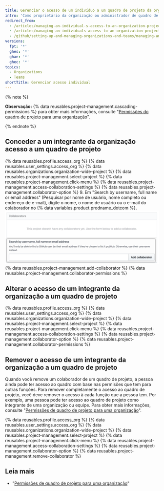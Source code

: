 ```yaml
---
title: Gerenciar o acesso de um indivíduo a um quadro de projeto da organização
intro: 'Como proprietário da organização ou administrador de quadro de projeto, você pode gerenciar o acesso de um integrante individual a um quadro de projeto pertencente à sua organização.'
redirect_from:
  - /articles/managing-an-individual-s-access-to-an-organization-project-board
  - /articles/managing-an-individuals-access-to-an-organization-project-board
  - /github/setting-up-and-managing-organizations-and-teams/managing-an-individuals-access-to-an-organization-project-board
versions:
  fpt: '*'
  ghes: '*'
  ghae: '*'
  ghec: '*'
topics:
  - Organizations
  - Teams
shortTitle: Gerenciar acesso individual
---
```


{% note %}

**Observação:** {% data reusables.project-management.cascading-permissions %} para obter mais informações, consulte "[Permissões do quadro de projeto para uma organização](/articles/project-board-permissions-for-an-organization)".

{% endnote %}

## Conceder a um integrante da organização acesso a um quadro de projeto

{% data reusables.profile.access_org %}
{% data reusables.user_settings.access_org %}
{% data reusables.organizations.organization-wide-project %}
{% data reusables.project-management.select-project %}
{% data reusables.project-management.click-menu %}
{% data reusables.project-management.access-collaboration-settings %}
{% data reusables.project-management.collaborator-option %}
9. Em "Search by username, full name or email address" (Pesquisar por nome de usuário, nome completo ou endereço de e-mail), digite o nome, o nome de usuário ou o e-mail do colaborador no {% data variables.product.prodname_dotcom %}. ![A seção Collaborators (Colaboradores) com o nome de usuário Octocat inserido no campo de pesquisa](/assets/images/help/projects/org-project-collaborators-find-name.png)
{% data reusables.project-management.add-collaborator %}
{% data reusables.project-management.collaborator-permissions %}

## Alterar o acesso de um integrante da organização a um quadro de projeto

{% data reusables.profile.access_org %}
{% data reusables.user_settings.access_org %}
{% data reusables.organizations.organization-wide-project %}
{% data reusables.project-management.select-project %}
{% data reusables.project-management.click-menu %}
{% data reusables.project-management.access-collaboration-settings %}
{% data reusables.project-management.collaborator-option %}
{% data reusables.project-management.collaborator-permissions %}

## Remover o acesso de um integrante da organização a um quadro de projeto

Quando você remove um colaborador de um quadro de projeto, a pessoa ainda pode ter acesso ao quadro com base nas permisões que tem para outras funções. Para remover completamente o acesso ao quadro de projeto, você deve remover o acesso à cada função que a pessoa tem. Por exemplo, uma pessoa pode ter acesso ao quadro de projeto como integrante de uma organização ou equipe. Para obter mais informações, consulte "[Permissões de quadro de projeto para uma organização](/articles/project-board-permissions-for-an-organization)".

{% data reusables.profile.access_org %}
{% data reusables.user_settings.access_org %}
{% data reusables.organizations.organization-wide-project %}
{% data reusables.project-management.select-project %}
{% data reusables.project-management.click-menu %}
{% data reusables.project-management.access-collaboration-settings %}
{% data reusables.project-management.collaborator-option %}
{% data reusables.project-management.remove-collaborator %}

## Leia mais

- "[Permissões de quadro de projeto para uma organização](/articles/project-board-permissions-for-an-organization)"
